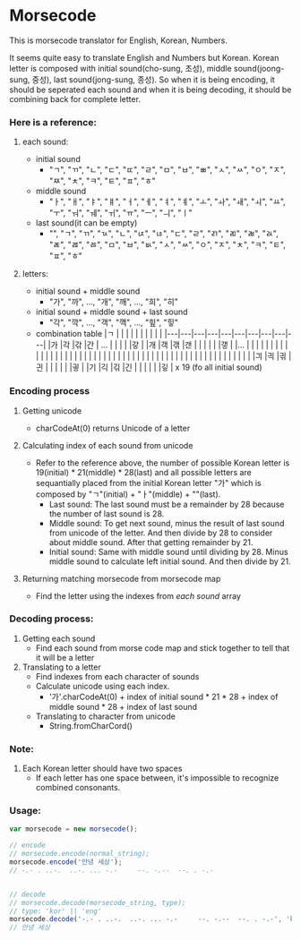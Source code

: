 # Morsecode
This is morsecode translator for English, Korean, Numbers.

It seems quite easy to translate English and Numbers but Korean. 
Korean letter is composed with initial sound(cho-sung, 초성), middle sound(joong-sung, 중성), last sound(jong-sung, 종성). So when it is being encoding, it should be seperated each sound and when it is being decoding, it should be combining back for complete letter. 

### Here is a reference:

1. each sound:
    * initial sound
      - "ㄱ", "ㄲ", "ㄴ", "ㄷ", "ㄸ", "ㄹ", "ㅁ", "ㅂ", "ㅃ", "ㅅ", "ㅆ", "ㅇ", "ㅈ", "ㅉ", "ㅊ", "ㅋ", "ㅌ", "ㅍ", "ㅎ"
    * middle sound
      - "ㅏ", "ㅐ", "ㅑ", "ㅒ", "ㅓ", "ㅔ", "ㅕ", "ㅖ", "ㅗ", "ㅘ", "ㅙ", "ㅚ", "ㅛ", "ㅜ", "ㅝ", "ㅞ", "ㅟ", "ㅠ", "ㅡ", "ㅢ", "ㅣ"
    * last sound(it can be empty)
      - "", "ㄱ", "ㄲ", "ㄳ", "ㄴ", "ㄵ", "ㄶ", "ㄷ", "ㄹ", "ㄺ", "ㄻ", "ㄼ", "ㄽ", "ㄾ", "ㄿ", "ㅀ", "ㅁ", "ㅂ", "ㅄ", "ㅅ", "ㅆ", "ㅇ", "ㅈ", "ㅊ", "ㅋ", "ㅌ", "ㅍ", "ㅎ"
 
2. letters:
   * initial sound + middle sound
     - "가", "까", ..., "개", "깨", ..., "희", "히"
   * initial sound + middle sound + last sound
     - "각", "깍", ..., "객", "깩", ..., "힢", "힣"
   * combination table
     |ㄱ   |   |   |   |   |   |   |   |   |   |
     |---|---|---|---|---|---|---|---|---|---|
     |가   |각   |갂   |간   | ...  |   |   |   |   |갛   |
     |개   |객   |갞   |갠   |   |   |   |   |   |갷   |
     |...   |   |   |   |   |   |   |   |   |   |
     |   |   |   |   |   |   |   |   |   |   |
     |   |   |   |   |   |   |   |   |   |   |
     |   |   |   |   |   |   |   |   |   |   |
     |   |   |   |   |   |   |   |   |   |   |
     |긔   |긕   |긖   |긘   |   |   |   |   |   |긯   |
     |기   |긱   |긲   |긴   |   |   |   |   |   |깋   |
     x 19 (fo all initial sound)

### Encoding process

1. Getting unicode
   * charCodeAt(0) returns Unicode of a letter
2. Calculating index of each sound from unicode
   * Refer to the reference above, the number of possible Korean letter is 19(initial) * 21(middle) * 28(last) and all possible letters are sequantially placed from the initial Korean letter "가" which is composed by "ㄱ"(initial) + "ㅏ"(middle) + ""(last). 
     * Last sound: The last sound must be a remainder by 28 because the number of last sound is 28.
     * Middle sound: To get next sound, minus the result of last sound from unicode of the letter. And then divide by 28 to consider about middle sound. After that getting remainder by 21.
     * Initial sound: Same with middle sound until dividing by 28. Minus middle sound to calculate left initial sound. And then divide by 21.
  
3. Returning matching morsecode from morsecode map
   * Find the letter using the indexes from *each sound* array

### Decoding process:

1. Getting each sound
   * Find each sound from morse code map and stick together to tell that it will be a letter
2. Translating to a letter
   * Find indexes from each character of sounds
   * Calculate unicode using each index.
     * '가'.charCodeAt(0) + index of initial sound * 21 * 28 + index of middle sound * 28 + index of last sound
   * Translating to character from unicode
     * String.fromCharCord()

### Note:

1. Each Korean letter should have two spaces
   * If each letter has one space between, it's impossible to recognize combined consonants. 
  
### Usage:

```javascript
var morsecode = new morsecode();

// encode
// morsecode.encode(normal_string);
morsecode.encode('안녕 세상');
// -.- . ..-.  ..-. ... -.-     --. -.--  --. . -.-


// decode
// morsecode.decode(morsecode_string, type);
// type: 'kor' || 'eng'
morsecode.decode('-.- . ..-.  ..-. ... -.-     --. -.--  --. . -.-', 'kor');
// 안녕 세상
```
